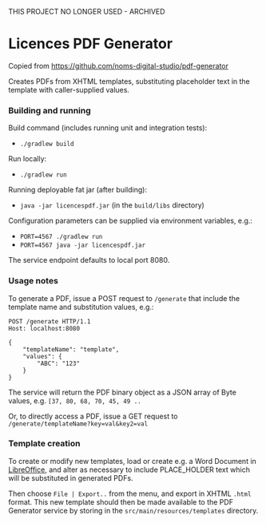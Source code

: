 THIS PROJECT NO LONGER USED - ARCHIVED

# Licences PDF Generator

Copied from https://github.com/noms-digital-studio/pdf-generator

Creates PDFs from XHTML templates, substituting placeholder text in the template with caller-supplied values.

### Building and running

Build command (includes running unit and integration tests):

- `./gradlew build`

Run locally:

- `./gradlew run`

Running deployable fat jar (after building):

- `java -jar licencespdf.jar` (in the `build/libs` directory)

Configuration parameters can be supplied via environment variables, e.g.:

- `PORT=4567 ./gradlew run`
- `PORT=4567 java -jar licencespdf.jar`

The service endpoint defaults to local port 8080.

### Usage notes

To generate a PDF, issue a POST request to `/generate` that include the template name and substitution values, e.g.:

```
POST /generate HTTP/1.1
Host: localhost:8080

{
	"templateName": "template",
	"values": {
		"ABC": "123"
	}
}
```

The service will return the PDF binary object as a JSON array of Byte values, e.g. `[37, 80, 68, 70, 45, 49 ..`

Or, to directly access a PDF, issue a GET request to `/generate/templateName?key=val&key2=val`


### Template creation

To create or modify new templates, load or create e.g. a Word Document in [LibreOffice](https://www.libreoffice.org/), 
and alter as necessary to include PLACE_HOLDER text which will be substituted in generated PDFs.

Then choose `File | Export..` from the menu, and export in XHTML `.html` format. This new template should then be made 
available to the PDF Generator service by storing in the `src/main/resources/templates` directory.
